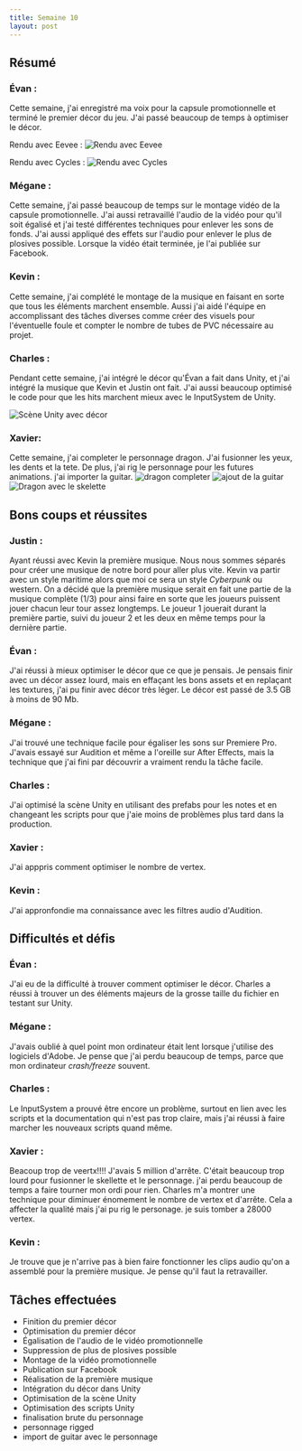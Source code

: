 ```yaml
---
title: Semaine 10
layout: post
---
```


## Résumé

### Évan :

Cette semaine, j'ai enregistré ma voix pour la capsule promotionnelle et terminé le premier décor du jeu. J'ai passé beaucoup de temps à optimiser le décor.

Rendu avec Eevee :
![Rendu avec Eevee](../medias/rendu_final.jpg)

Rendu avec Cycles :
![Rendu avec Cycles](../medias/rendu_final_cycle.jpg)

### Mégane :

Cette semaine, j'ai passé beaucoup de temps sur le montage vidéo de la capsule promotionnelle. J'ai aussi retravaillé l'audio de la vidéo pour qu'il soit égalisé et j'ai testé différentes techniques pour enlever les sons de fonds. J'ai aussi appliqué des effets sur l'audio pour enlever le plus de plosives possible. Lorsque la vidéo était terminée, je l'ai publiée sur Facebook.

### Kevin :

Cette semaine, j'ai complété le montage de la musique en faisant en sorte que tous les éléments marchent ensemble. Aussi j'ai aidé l'équipe en accomplissant des tâches diverses comme créer des visuels pour l'éventuelle foule et compter le nombre de tubes de PVC nécessaire au projet.

### Charles :

Pendant cette semaine, j'ai intégré le décor qu'Évan a fait dans Unity, et j'ai intégré la musique que Kevin et Justin ont fait. J'ai aussi beaucoup optimisé le code pour que les hits marchent mieux avec le InputSystem de Unity.

![Scène Unity avec décor](../medias/charles_sem10.png)

### Xavier:

Cette semaine, j'ai completer le personnage dragon. J'ai fusionner les yeux, les dents et la tete. De plus, j'ai rig le personnage pour les futures animations. j'ai importer la guitar.
![dragon completer](../medias/DragonComplet.JPG)
![ajout de la guitar](../medias/Dragon&guitar.JPG)
![Dragon avec le skelette](../medias/DragonRigged.JPG)


## Bons coups et réussites

### Justin :

Ayant réussi avec Kevin la première musique. Nous nous sommes séparés pour créer une musique de notre bord pour aller plus vite. Kevin va partir avec un style maritime alors que moi ce sera un style _Cyberpunk_ ou western. On a décidé que la première musique serait en fait une partie de la musique complète (1/3) pour ainsi faire en sorte que les joueurs puissent jouer chacun leur tour assez longtemps. Le joueur 1 jouerait durant la première partie, suivi du joueur 2 et les deux en même temps pour la dernière partie.

### Évan :

J'ai réussi à mieux optimiser le décor que ce que je pensais. Je pensais finir avec un décor assez lourd, mais en effaçant les bons assets et en replaçant les textures, j'ai pu finir avec décor très léger. Le décor est passé de 3.5 GB à moins de 90 Mb.

### Mégane :

J'ai trouvé une technique facile pour égaliser les sons sur Premiere Pro. J'avais essayé sur Audition et même a l'oreille sur After Effects, mais la technique que j'ai fini par découvrir a vraiment rendu la tâche facile.

### Charles :

J'ai optimisé la scène Unity en utilisant des prefabs pour les notes et en changeant les scripts pour que j'aie moins de problèmes plus tard dans la production.

### Xavier :
J'ai apppris comment optimiser le nombre de vertex.

### Kevin :

J'ai appronfondie ma connaissance avec les filtres audio d'Audition.

## Difficultés et défis

### Évan :

J'ai eu de la difficulté à trouver comment optimiser le décor. Charles a réussi à trouver un des éléments majeurs de la grosse taille du fichier en testant sur Unity.

### Mégane :

J'avais oublié à quel point mon ordinateur était lent lorsque j'utilise des logiciels d'Adobe. Je pense que j'ai perdu beaucoup de temps, parce que mon ordinateur _crash/freeze_ souvent.

### Charles :

Le InputSystem a prouvé être encore un problème, surtout en lien avec les scripts et la documentation qui n'est pas trop claire, mais j'ai réussi à faire marcher les nouveaux scripts quand même.

### Xavier :
Beacoup trop de veertx!!!! J'avais 5 million d'arrête. C'était beaucoup trop lourd pour fusionner le skellette et le personnage. j'ai perdu beaucoup de temps a faire tourner mon ordi pour rien.
Charles m'a montrer une technique pour diminuer énomement le nombre de vertex et d'arrête. Cela a affecter la qualité mais j'ai pu rig le personage. je suis tomber a 28000 vertex.

### Kevin :

Je trouve que je n'arrive pas à bien faire fonctionner les clips audio qu'on a assemblé pour la première musique. Je pense qu'il faut la retravailler.

## Tâches effectuées

- Finition du premier décor
- Optimisation du premier décor
- Égalisation de l'audio de le vidéo promotionnelle
- Suppression de plus de plosives possible
- Montage de la vidéo promotionnelle
- Publication sur Facebook
- Réalisation de la première musique
- Intégration du décor dans Unity
- Optimisation de la scène Unity
- Optimisation des scripts Unity
- finalisation brute du personnage
- personnage rigged
- import de guitar avec le personnage
